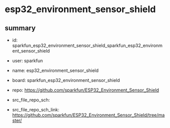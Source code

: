 # esp32_environment_sensor_shield
 
## summary 
* id: sparkfun_esp32_environment_sensor_shield_sparkfun_esp32_environment_sensor_shield
* user: sparkfun
* name: esp32_environment_sensor_shield
* board: sparkfun_esp32_environment_sensor_shield
* repo: https://github.com/sparkfun/ESP32_Environment_Sensor_Shield



* src_file_repo_sch: 
* src_file_repo_sch_link: https://github.com/sparkfun/ESP32_Environment_Sensor_Shield/tree/master/






